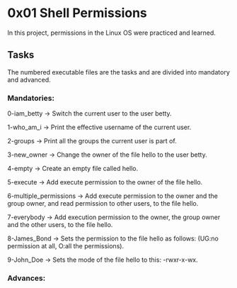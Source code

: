 # 0x01 Shell Permissions
In this project, permissions in the Linux OS were practiced and learned.

## Tasks
The numbered executable files are the tasks and are divided into mandatory and advanced.

### Mandatories:
0-iam_betty &rarr; Switch the current user to the user betty.

1-who_am_i &rarr; Print the effective username of the current user.

2-groups &rarr; Print all the groups the current user is part of.

3-new_owner &rarr; Change the owner of the file hello to the user betty.

4-empty &rarr; Create an empty file called hello.

5-execute &rarr; Add execute permission to the owner of the file hello.

6-multiple_permissions &rarr; Add execute permission to the owner and the group owner, and read permission to other users, to the file hello.

7-everybody &rarr; Add execution permission to the owner, the group owner and the other users, to the file hello.

8-James_Bond &rarr; Sets the permission to the file hello as follows: (UG:no permission at all, O:all the permissions).

9-John_Doe &rarr; Sets the mode of the file hello to this: -rwxr-x-wx.

### Advances:

